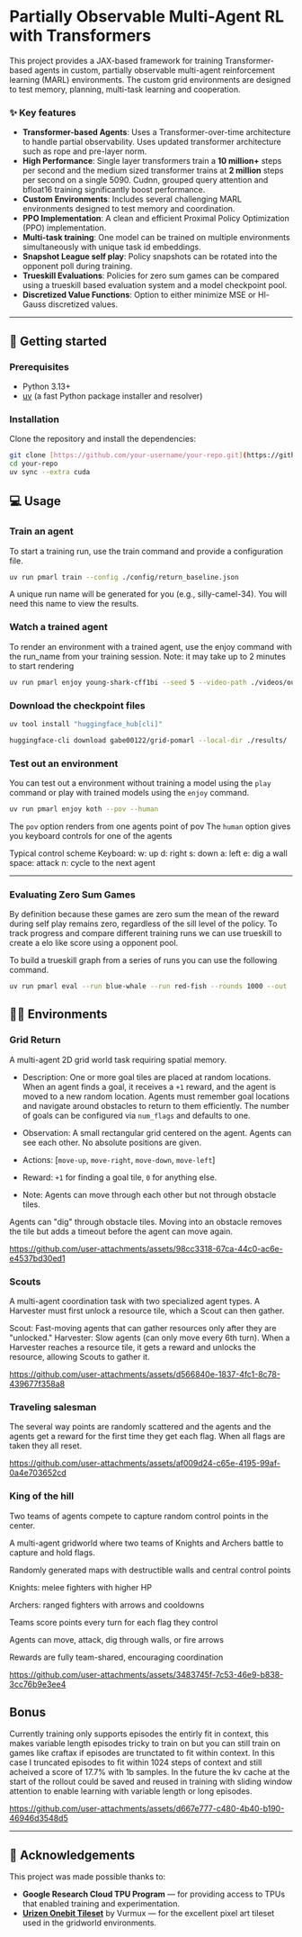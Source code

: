 # Partially Observable Multi-Agent RL with Transformers

This project provides a JAX-based framework for training Transformer-based agents in custom, partially observable multi-agent reinforcement learning (MARL) environments. The custom grid environments are designed to test memory, planning, multi-task learning and cooperation.

### ✨ Key features

* **Transformer-based Agents**: Uses a Transformer-over-time architecture to handle partial observability. Uses updated transformer architecture such as rope and pre-layer norm. 
* **High Performance**: Single layer transformers train a **10 million+** steps per second and the medium sized transformer trains at **2 million** steps per second on a single 5090. Cudnn, grouped query attention and bfloat16 training significantly boost performance.
* **Custom Environments**: Includes several challenging MARL environments designed to test memory and coordination.
* **PPO Implementation**: A clean and efficient Proximal Policy Optimization (PPO) implementation.
* **Multi-task training**: One model can be trained on multiple environments simultaneously with unique task id embeddings.  
* **Snapshot League self play**: Policy snapshots can be rotated into the opponent poll during training.  
* **Trueskill Evaluations**: Policies for zero sum games can be compared using a trueskill based evaluation system and a model checkpoint pool.  
* **Discretized Value Functions**: Option to either minimize MSE or Hl-Gauss discretized values.  

---

## 🚀 Getting started

### Prerequisites

* Python 3.13+
* [uv](https://github.com/astral-sh/uv) (a fast Python package installer and resolver)

### Installation

Clone the repository and install the dependencies:

```bash
git clone [https://github.com/your-username/your-repo.git](https://github.com/your-username/your-repo.git)
cd your-repo
uv sync --extra cuda
```


## 💻 Usage
### Train an agent
To start a training run, use the train command and provide a configuration file.


```bash
uv run pmarl train --config ./config/return_baseline.json
```
A unique run name will be generated for you (e.g., silly-camel-34). You will need this name to view the results.


### Watch a trained agent
To render an environment with a trained agent, use the enjoy command with the run_name from your training session.
Note: it may take up to 2 minutes to start rendering

```bash
uv run pmarl enjoy young-shark-cff1bi --seed 5 --video-path ./videos/out.mp4
```

### Download the checkpoint files

```bash
uv tool install "huggingface_hub[cli]"

huggingface-cli download gabe00122/grid-pomarl --local-dir ./results/
```

### Test out an environment
You can test out a environment without training a model using the `play` command or play with trained models using the `enjoy` command.

```bash
uv run pmarl enjoy koth --pov --human
```

The `pov` option renders from one agents point of pov
The `human` option gives you keyboard controls for one of the agents

Typical control scheme
Keyboard:
w: up
d: right
s: down
a: left
e: dig a wall
space: attack
n: cycle to the next agent

---

### Evaluating Zero Sum Games

By definition because these games are zero sum the mean of the reward during self play remains zero, regardless of the sill level of the policy.
To track progress and compare different training runs we can use trueskill to create a elo like score using a opponent pool.

To build a trueskill graph from a series of runs you can use the following command.

```bash
uv run pmarl eval --run blue-whale --run red-fish --rounds 1000 --out ./analysis/graph.png
```

## 🏋️‍♂️ Environments
### Grid Return
A multi-agent 2D grid world task requiring spatial memory.

* Description: One or more goal tiles are placed at random locations. When an agent finds a goal, it receives a `+1` reward, and the agent is moved to a new random location. Agents must remember goal locations and navigate around obstacles to return to them efficiently. The number of goals can be configured via `num_flags` and defaults to one.

* Observation: A small rectangular grid centered on the agent. Agents can see each other. No absolute positions are given.

* Actions: [`move-up`, `move-right`, `move-down`, `move-left`]

* Reward: `+1` for finding a goal tile, `0` for anything else.

* Note: Agents can move through each other but not through obstacle tiles.

Agents can "dig" through obstacle tiles. Moving into an obstacle removes the tile but adds a timeout before the agent can move again.

https://github.com/user-attachments/assets/98cc3318-67ca-44c0-ac6e-e4537bd30ed1

### Scouts
A multi-agent coordination task with two specialized agent types. A Harvester must first unlock a resource tile, which a Scout can then gather.

Scout: Fast-moving agents that can gather resources only after they are "unlocked."
Harvester: Slow agents (can only move every 6th turn). When a Harvester reaches a resource tile, it gets a reward and unlocks the resource, allowing Scouts to gather it.

https://github.com/user-attachments/assets/d566840e-1837-4fc1-8c78-439677f358a8

### Traveling salesman

The several way points are randomly scattered and the agents and the agents get a reward for the first time they get each flag. When all flags are taken they all reset.

https://github.com/user-attachments/assets/af009d24-c65e-4195-99af-0a4e703652cd

### King of the hill

Two teams of agents compete to capture random control points in the center.

A multi-agent gridworld where two teams of Knights and Archers battle to capture and hold flags.

Randomly generated maps with destructible walls and central control points

Knights: melee fighters with higher HP

Archers: ranged fighters with arrows and cooldowns

Teams score points every turn for each flag they control

Agents can move, attack, dig through walls, or fire arrows

Rewards are fully team-shared, encouraging coordination

https://github.com/user-attachments/assets/3483745f-7c53-46e9-b838-3cc76b9e3ee4

## Bonus ##

Currently training only supports episodes the entirly fit in context, this makes variable length episodes tricky to train on but you can still train on games like craftax if episodes are trunctated to fit within context.
In this case I truncated episodes to fit within 1024 steps of context and still acheived a score of 17.7% with 1b samples. In the future the kv cache at the start of the rollout could be saved and reused in training with sliding window attention to enable learning with variable length or long episodes.

https://github.com/user-attachments/assets/d667e777-c480-4b40-b190-46946d3548d5

---

## 🙏 Acknowledgements

This project was made possible thanks to:

* **Google Research Cloud TPU Program** — for providing access to TPUs that enabled training and experimentation.  
* **[Urizen Onebit Tileset](https://vurmux.itch.io/urizen-onebit-tileset)** by Vurmux — for the excellent pixel art tileset used in the gridworld environments.  
